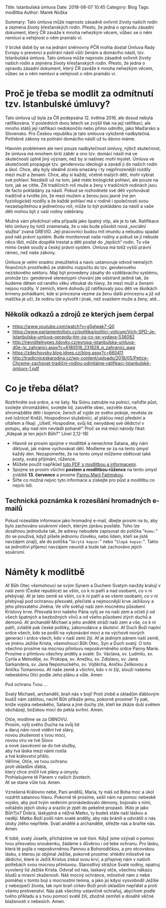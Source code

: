 Title: Istanbulská úmluva
Date: 2018-06-07 10:45
Category: Blog
Tags: modlitba
Author: Marek Nožka

Summary: Tato úmluva může naprosto zásadně ovlivnit životy našich rodin a
         zejména životy křesťanských rodin. Přesto, že jedná o opravdu
         zásadní dokument, který ČR zaváže k mnoha nehezkým věcem,
         vůbec se o něm nemluví a veřejnost o něm pramálo ví.




V brzké době by se na jednání sněmovny PČR mohla dostat Úmluva Rady Evropy
o prevenci a potírání násilí vůči ženám a domácího násilí, tzv. Istanbulská
úmluva. Tato úmluva může naprosto zásadně ovlivnit životy našich rodin a
zejména životy křesťanských rodin. Přesto, že jedná o opravdu zásadní dokument,
který ČR zaváže k mnoha nehezkým věcem, vůbec se o něm nemluví a veřejnost
o něm pramálo ví.


Proč je třeba se modlit za odmítnutí tzv. Istanbulské úmluvy?
============================================================

Tato úmluva už byla za ČR podepsána 12. května 2016, ale dosud nebyla
ratifikována. V posledních dvou letech se zvýšil tlak na její ratifikaci, ale
mnoho států její ratifikaci nedokončilo nebo přímo odmítlo, jako Maďarsko a
Slovensko. Pro Českou republiku je tato smlouva vyloženě nadbytečná. Potřebné
zákony na potírání domácího násilí už tu dávno máme. 

Hlavním problémem ale není pouze nadbytečnost úmluvy, nýbrž skutečnost, že
úmluva má mnohem širší záběr a ono tzv. domácí násilí má ve skutečnosti úplně
jiný význam, než by si našinec mohl myslet. Úmluva ve skutečnosti propaguje
tzv. genderovou ideologii a zavádí ji do našich rodin a škol. Chce, aby byly
ideálně zcela smazány i ty nejpřirozenější rozdíly mezi muži a ženami. Chce,
aby si každý, včetně malých dětí, mohl vybrat své pohlaví. Nezáleží už na tom,
jaké máte biologické pohlaví, ale pouze na tom, jak se cítíte. Žití tradičních
rolí muže a ženy v tradičních rodinách jsou de facto pokládány za násilí. Pokud
se rozhodnete své děti vychovávat tradičně a tvrdíte jim, že mezi mužem a ženou
jsou jasné (ne jen fyziologické) rozdíly a že každé pohlaví má v rodině i
společnosti svou nezastupitelnou a jedinečnou roli, může to být pokládáno za
násilí a vaše děti mohou být z vaší rodiny odebrány.

Možná vám předchozí věta připadá jako špatný vtip, ale je to tak. Ratifikace
této úmluvy by totiž znamenala, že u nás bude působit nová „sociální služba“
zvaná GREVIO. Její pracovníci budou mít imunitu a nebudou spadat pod náš právní
systém. Bude monitorovat naše rodiny a pokud se jí nebude něco líbit, může
dospělé trestat a děti posílat do „lepších“ rodin. To vše mimo české soudy a
český právní systém. Úmluva má totiž vyšší právní rámec, než naše zákony.

Úmluva je velmi snadno zneužitelná a navíc ustanovuje odvod nemalých finančních
prostředků ze státního rozpočtu do tzv. genderového neziskového sektoru. Mají
být provedeny zásahy do vzdělávacího systému, protože tzv. genderově
stereotypní chování jde odstranit jedině tak, že budeme dětem od raného věku
vtloukat do hlavy, že mezi muži a ženami nejsou rozdíly. V zemích, které dohodu
již ratifikovaly jsou děti ve školkách krmeny pohádkami, kde si princezna vezme
za ženu další princeznu a již od malička je učí, že rodinu lze vytvořit i
jinak, než svazkem muže a ženy; atd…

Několik odkazů a zdrojů ze kterých jsem čerpal
------------------------------------------------

* <https://www.youtube.com/watch?v=g5glwak7-Q0>
* <https://www.parlamentnilisty.cz/politika/politici-volicum/Vich-SPD-Je-Istanbulska-umluva-opravdu-tim-za-co-se-vydava-536082>
* <http://neviditelnypes.lidovky.cz/evropa-istanbulska-umluva-d0e-/p_zahranici.aspx?c=A180516_231828_p_zahranici_wag>
* <https://zdechovsky.blog.idnes.cz/blog.aspx?c=660411>
* <http://tradicniceskarodina.cz/wp-content/uploads/2018/05/Petice-Chceme-zachovat-tradiční-rodinu-odmítáme-ratifikaci-Istanbulské-úmluvy-1.pdf>


Co je třeba dělat?
=======================

Roztrhněte svá srdce, a ne šaty. Na Siónu zatrubte na polnici, nařiďte půst,
svolejte shromáždění, svolejte lid, zasvěťte obec, sezvěte starce, shromážděte
děti i kojence; ženich ať vyjde ze svého pokoje, nevěsta ze své ložnice! Kněží,
Hospodinovi služebníci, ať pláčou mezi předsíní a oltářem a říkají: „Ušetř,
Hospodine, svůj lid, nevydávej své dědictví v potupu, aby nad ním nevládli
pohané!“ Proč se má mezi národy říkat: „Kdepak je ten jejich Bůh?“ (Joel
2,12-18)

* Hlavně se prosím spojme v modlitbě a nenechme Satana, aby nám diktoval, jak
  máme vychovávat děti. Modleme se za na tento úmysl každý den. Nezapomeňte,
  že na tento úmysl můžeme obětovat také posty, svatá přijímání, růžence.
* Můžete použít například 
  [tuto PDF s modlitbou a informacemi]({filename}/data/istamluska_umluva.pdf).
* Spojme se prosím všichni **postem a modlitbou růžence**  na tento úmysl zvláště
  **13. července** a prosme 
  [Pannu Marii Fatimskou](nase-matka-maria-nase-pani-archy.html).
* Šiřte co možná nejvíc tyto informace a získejte pro půst a modlitbu co nejvíc lidí.


Technická poznámka k rozesílání hromadných e-mailů
-----------------------------------------------------

Pokud rozesíláte informace jako hromadný e-mail, dbejte prosím na to, aby bylo
zachováno soukromí všech, kterým zprávu posíláte. Toho lze dosáhnou jednoduše
tak, že adresy nebudete zapisovat do políčka "`Komu:`" (to se používá, když
píšete jednomu člověku, nebo lidem, kteří se jistě navzájem znají), ale do
políčka "`Skrytá kopie:`" nebo "`Slepá kopie:`". Takto se jednotliví příjemci
navzájem neuvidí a bude tak zachováno jejich soukromí.

Náměty k modlitbě
===========================

Ať Bůh Otec všemohoucí se svým Synem a Duchem Svatým navždy kralují v naší
zemi (České republice) se vším, co k ní patří a nad osobami, co v ní
přebývají. Ať je tato země se vším, co k ní patří a se všemi osobami, co
v ní přebývají pod ochranou přesvaté, přečisté a nejmocnější krve Ježíšovy a
jeho přesvatého Jména. Ve víře svěřuji naši zem mocnému působení Kristovy
krve. Přesvatá krvi našeho Pána vylij se na naši zem a očisti ji od všech
špatných a bezbožných vlivů a od všeho působení zlých duchů a démonů. Ať
archanděl Michael a jeho andělé stráží naši zem a vše, co k ní patří,
zvláště pak české politiky, zákonodárce a školství. Ať Duch Boží naplní
srdce všech, kdo se podílí na vykonávání moci a na výchově nových generací i
srdce všech, kdo v naší zemi žijí. Ať je jediným pánem naší země, ve jménu
Ježíše Krista, všemohoucí Bůh Otec, Syn a Duch svatý. O toto všechno prosíme
na mocnou přímluvu neposkvrněného srdce Panny Marie. Prosíme o přímluvu
všechny anděly a svaté: Sv. Václava, sv. Ludmilu, sv. Cyrila a Metoděje,
sv. Prokopa, sv. Anežku, sv. Zdislavu, sv. Jana Sarkandera, sv. Jana
Nepomuckého, sv. Vojtěcha, Aničku Zelíkovou a Aničku Tomanovou. Ať naše země
a všichni, kdo v ní žijí, slouží našemu nebeskému Otci podle Jeho plánu a
vůle. Amen

Pod ochranu Tvou … 

Svatý Michaeli, archanděli, braň nás v boji! Proti zlobě a úkladům ďáblovým
budiž nám záštitou, nechť Bůh přikáže jemu, pokorně prosíme! Ty pak, kníže
vojska nebeského, Satana a jiné duchy zlé, kteří ke zkáze duší světem
obcházejí, božskou mocí do pekla svrhni. Amen.

Otče, modlíme se za OBNOVU.    
Prosím, vylij svého Ducha na svůj lid    
a daruj nám nové vidění tvé slávy,   
novou zkušenost s tvou mocí,    
novou víru ve tvé Slovo    
a nové zasvěcení se do tvé služby,    
aby tvá láska mezi námi rostla    
a tvé království přišlo.   
Věříme, Otče, ve tvou ochranu    
proti úkladům ďábla,    
který chce zničit tvé plány a úmysly.    
Prohlašujeme tě Pánem v našich životech.   
Ať se stane vůle tvá. Amen.


Vznešená Královno nebe, Paní andělů, Maria, ty máš od Boha moc a úkol
rozdrtit satanovu hlavu. Pokorně tě prosíme, sešli nám na pomoc nebeské
vojsko, aby pod tvým vedením pronásledovalo démony, bojovalo s nimi,
odráželo jejich útoky a srazilo je zpět do pekelné propasti. 
(Kdo je jako Bůh?)x7 Dobrá, láskyplná a něžná Matko, ty budeš stále naší
láskou a nadějí. Matko Boží pošli nám svaté anděly, aby nás bránili a
odvrátili o nás útoky zlého nepřítele. Svatí andělé a archandělé, střežte
nás a braňte nás. Amen.

K tobě, svatý Josefe, přicházíme ve své tísni. Když jsme vzývali o pomoc tvou
přesvatou snoubenku, žádáme s důvěrou i od tebe ochranu. Pro lásku, která tě
pojila s neposkvrněnou Pannou a Bohorodičkou, a pro otcovskou lásku, s kterou
jsi objímal Ježíše, pokorně prosíme: shlédni milostivě na dědictví, které si
Ježíš Kristus získal svou krví, a přispívej nám v našich potřebách svou
mocnou přímluvou. Starostlivý strážce Svaté rodiny, opatruj vyvolený lid
Ježíše Krista. Odvrať od nás, laskavý otče, všechnu nákazu bludů a mravní
zkaženosti. Náš mocný ochránce, milostivě nám z nebe pomáhej v tomto boji s
mocnostmi temna, a jako jsi kdysi vysvobodil Ježíše z nebezpečí života, tak
nyní braň církev Boží proti úkladům nepřátel a proti všemu protivenství. Nás
pak všechny ustavičně ochraňuj, abychom podle tvého příkladu a s tvou pomocí
svatě žili, zbožně zemřeli a dosáhli věčné blaženosti v nebesích. Amen.
